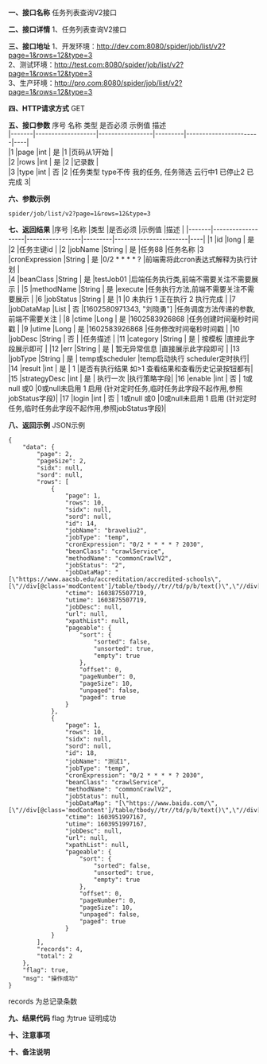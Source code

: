 **一、接口名称**
任务列表查询V2接口

**二、接口详情**
1、任务列表查询V2接口

**三、接口地址**
1、开发环境：http://dev.com:8080/spider/job/list/v2?page=1&rows=12&type=3    
2、测试环境：http://test.com:8080/spider/job/list/v2?page=1&rows=12&type=3    
3、生产环境：http://pro.com:8080/spider/job/list/v2?page=1&rows=12&type=3    

**四、HTTP请求方式**
GET

**五、接口参数**
序号	名称	类型	是否必须	示例值	描述  
|-------|-------------------|-----------------|---------|-----------------------|----|  
|1	|page	            |int             | 是	        |1	                    |页码从1开始 |  
|2	|rows	     |int          | 是	        |2                    |记录数 |  
|3	|type	     |int          | 否	        |2                    |任务类型  type不传 我的任务, 任务筛选 云行中1 已停止2 已完成 3|  


**六、参数示例**


    spider/job/list/v2?page=1&rows=12&type=3

**七、返回结果**
|序号	|名称	            |类型              |是否必须	|示例值	                |描述 |
|-------|-------------------|-----------------|---------|-----------------------|----|
|1	|id	            |long             | 是	        |2	                    |任务主键id |
|2	|jobName	     |String          | 是	        |任务88                    |任务名称
|3  |cronExpression  |String          | 是         |0/2 * * * * ?            |前端需将此cron表达式解释为执行计划 |  
|4  |beanClass       |String          | 是         |testJob01                |后端任务执行类,前端不需要关注不需要展示 |
|5  |methodName      |String          | 是         |execute                 |任务执行方法,前端不需要关注不需要展示 |
|6  |jobStatus       |String          | 是         |1                        |0 未执行 1 正在执行 2 执行完成 |
|7  |jobDataMap      |List            | 否         |[1602580971343, "刘晓勇"]  |任务调度方法传递的参数,前端不需要关注 |
|8  |ctime           |Long            | 是         |1602583926868             |任务创建时间毫秒时间戳 |
|9  |utime           |Long            | 是         |1602583926868             |任务修改时间毫秒时间戳 |
|10 |jobDesc         |String          | 否          |                        |任务描述 |
|11 |category        |String          | 是          | 按模板                       |直接此字段展示即可 |
|12 |err             |String          | 是          |  暂无异常信息                      |直接展示此字段即可 |
|13 |jobType         |String          | 是          |  temp或scheduler                      |temp启动执行 scheduler定时执行|
|14 |result          |int          | 是          |  1                      |是否有执行结果 如>1 查看结果和查看历史记录按钮都有|  
|15 |strategyDesc    |int          | 是          |  执行一次                      |执行策略字段|
|16 |enable          |int          | 否          |  1或null 或0                      |0或null未启用 1 启用 (针对定时任务,临时任务此字段不起作用,参照jobStatus字段)|
|17 |login          |int          | 否          |  1或null 或0                      |0或null未启用 1 启用 (针对定时任务,临时任务此字段不起作用,参照jobStatus字段)|
  


**八、返回示例**
JSON示例  

  
    {
        "data": {
            "page": 2,
            "pageSize": 2,
            "sidx": null,
            "sord": null,
            "rows": [
                {
                    "page": 1,
                    "rows": 10,
                    "sidx": null,
                    "sord": null,
                    "id": 14,
                    "jobName": "braveliu2",
                    "jobType": "temp",
                    "cronExpression": "0/2 * * * * ? 2030",
                    "beanClass": "crawlService",
                    "methodName": "commonCrawlV2",
                    "jobStatus": "2",
                    "jobDataMap": "[\"https://www.aacsb.edu/accreditation/accredited-schools\",[\"//div[@class='modContent']/table/tbody//tr//td/p/b/text()\",\"//div[@class='modContent']/table/tbody//tr//td/p/span/text()\",\"//div[@class='modContent']/table/tbody//tr//td/p/text()\"]]",
                    "ctime": 1603875507719,
                    "utime": 1603875507719,
                    "jobDesc": null,
                    "url": null,
                    "xpathList": null,
                    "pageable": {
                        "sort": {
                            "sorted": false,
                            "unsorted": true,
                            "empty": true
                        },
                        "offset": 0,
                        "pageNumber": 0,
                        "pageSize": 10,
                        "unpaged": false,
                        "paged": true
                    }
                },
                {
                    "page": 1,
                    "rows": 10,
                    "sidx": null,
                    "sord": null,
                    "id": 18,
                    "jobName": "测试1",
                    "jobType": "temp",
                    "cronExpression": "0/2 * * * * ? 2030",
                    "beanClass": "crawlService",
                    "methodName": "commonCrawlV2",
                    "jobStatus": null,
                    "jobDataMap": "[\"https://www.baidu.com/\",[\"//div[@class='modContent']/table/tbody//tr//td/p/b/text()\",\"//div[@class='modContent']/table/tbody//tr//td/p/span/text()\"]]",
                    "ctime": 1603951997167,
                    "utime": 1603951997167,
                    "jobDesc": null,
                    "url": null,
                    "xpathList": null,
                    "pageable": {
                        "sort": {
                            "sorted": false,
                            "unsorted": true,
                            "empty": true
                        },
                        "offset": 0,
                        "pageNumber": 0,
                        "pageSize": 10,
                        "unpaged": false,
                        "paged": true
                    }
                }
            ],
            "records": 4,
            "total": 2
        },
        "flag": true,
        "msg": "操作成功"
    }
    
records 为总记录条数    

**九、结果代码**
flag 为true 证明成功

**十、注意事项**

**十、备注说明**
